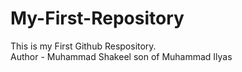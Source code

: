# My-First-Repository
This is my First Github Respository.
<br>
Author - Muhammad Shakeel son of Muhammad Ilyas
